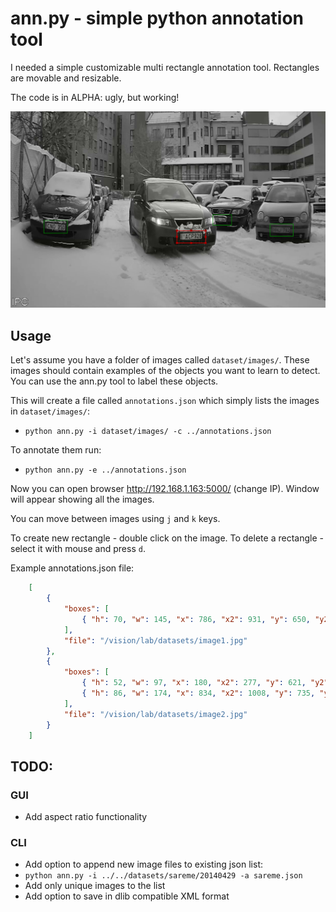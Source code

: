 # ann.py - simple python annotation tool 

I needed a simple customizable multi rectangle annotation tool. Rectangles are movable and resizable.

The code is in ALPHA: ugly, but working!

![ann.py](https://raw.githubusercontent.com/magveda/ann.py/master/img/ann.png "python annotation tool example")

## Usage

Let's assume you have a folder of images called `dataset/images/`. These images should contain examples of the objects you want to learn to detect.  You can use the ann.py tool to label these objects.

This will create a file called `annotations.json` which simply lists the images in `dataset/images/`:

* `python ann.py -i dataset/images/ -c ../annotations.json`

To annotate them run:

* `python ann.py -e ../annotations.json`

Now you can open browser http://192.168.1.163:5000/ (change IP). Window will appear showing all the images.

You can move between images using `j` and `k` keys.

To create new rectangle - double click on the image. To delete a rectangle - select it with mouse and press `d`.

Example annotations.json file:

```json
	[
	    {
	        "boxes": [
	            { "h": 70, "w": 145, "x": 786, "x2": 931, "y": 650, "y2": 720 }
	        ],
	        "file": "/vision/lab/datasets/image1.jpg"
	    },
	    {
	        "boxes": [
	            { "h": 52, "w": 97, "x": 180, "x2": 277, "y": 621, "y2": 673 },
	            { "h": 86, "w": 174, "x": 834, "x2": 1008, "y": 735, "y2": 821 }
	        ],
	        "file": "/vision/lab/datasets/image2.jpg"
	    }
	]
```

## TODO:

### GUI

* Add aspect ratio functionality

### CLI

* Add option to append new image files to existing json list:
 * `python ann.py -i ../../datasets/sareme/20140429 -a sareme.json`
* Add only unique images to the list
* Add option to save in dlib compatible XML format
